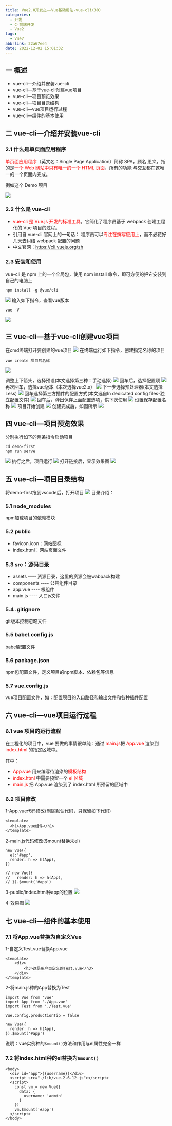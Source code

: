 ```yaml
---
title: Vue2.0开发之——Vue基础用法-vue-cli(30)
categories:
  - 开发
  - C-前端开发
  - Vue2
tags:
  - Vue2
abbrlink: 22a67ee4
date: 2022-12-02 15:01:32
---
```

## 一 概述

* vue-cli—介绍并安装vue-cli
* vue-cli—基于vue-cli创建vue项目
* vue-cli—项目预览效果
* vue-cli—项目目录结构
* vue-cli—vue项目运行过程
* vue-cli—组件的基本使用

<!--more-->

## 二  vue-cli—介绍并安装vue-cli

### 2.1 什么是单页面应用程序

<font color=red>单页面应用程序</font>（英文名：Single Page Application）简称 SPA，顾名 思义，指的是<font color=red>一个 Web 网站中只有唯一的一个 HTML 页面</font>，所有的功能 与交互都在这唯一的一个页面内完成。

例如这个 Demo 项目

![][1]

### 2.2 什么是 vue-cli

* <font color=red>vue-cli 是 Vue.js 开发的标准工具</font>。它简化了程序员基于 webpack 创建工程化的 Vue 项目的过程。
* 引用自 vue-cli 官网上的一句话： 程序员可以<font color=red>专注在撰写应用上</font>，而不必花好几天去纠结 webpack 配置的问题
* 中文官网：https://cli.vuejs.org/zh

### 2.3 安装和使用

vue-cli 是 npm 上的一个全局包，使用 npm install 命令，即可方便的把它安装到自己的电脑上

```
npm install -g @vue/cli
```
![][2]
输入如下指令，查看vue版本

```
vue -V
```
![][3]

## 三 vue-cli—基于vue-cli创建vue项目
在cmd终端打开要创建的vue项目
![][4]
在终端运行如下指令，创建指定名称的项目

```
vue create 项目的名称
```
![][5]

调整上下箭头，选择预设(本文选择第三种：手动选择)
![][6]
回车后，选择配置项
![][7]
再次回车，选择vue版本（本次选择vue2.x）
![][8]
下一步选择预处理器(本文选择Less)
![][9]
回车选择第三方插件的配置方式(本文选自In dedicated config files-独立配置文件)
![][10]
回车后，弹出保存上面配置选项，供下次使用
![][11]
设置保存配置名称
![][12]
项目开始创建
![][13]
创建完成后，如图所示
![][14]

## 四 vue-cli—项目预览效果
分别执行如下的两条指令启动项目

```
cd demo-first
npm run serve
```
![][15]
执行之后，项目运行
![][16]
打开链接后，显示效果图
![][17]

## 五 vue-cli—项目目录结构
将demo-first拖到vscode后，打开项目
![][18]
目录介绍：

### 5.1 node_modules

npm加载项目的依赖模块

### 5.2 public

* favicon.icon：网站图标
* index.html：网站页面文件

### 5.3 src：源码目录

* assets ---- 资源目录，这里的资源会被wabpack构建
* components ---- 公共组件目录
* app.vue ---- 根组件
* main.js ---- 入口js文件

### 5.4 .gitignore

git版本控制忽略文件

### 5.5 babel.config.js

babel配置文件

### 5.6 package.json

npm包配置文件，定义项目的npm脚本、依赖包等信息

### 5.7 vue.config.js

vue项目配置文件，如：配置项目的入口路径和输出文件和各种插件配置

## 六 vue-cli—vue项目运行过程

### 6.1 vue 项目的运行流程

在工程化的项目中，vue 要做的事情很单纯：通过<font color=red> main.js</font>把 <font color=red>App.vue</font> 渲染到 <font color=red>index.html</font> 的指定区域中。

其中：

* <font color=red>App.vue</font> 用来编写待渲染的<font color=red>模板结构</font>
* <font color=red>index.html</font> 中需要预留一个 <font color=red>el 区域</font>
* <font color=red>main.js</font> 把 App.vue 渲染到了 index.html 所预留的区域中

### 6.2 项目修改

1-App.vue代码修改(删除默认代码，只保留如下代码)

```
<template>
  <h1>App.vue组件</h1>
</template>
```

2-main.js代码修改($mount替换未el)

```
new Vue({
  el:'#app',
  render: h => h(App),
})

// new Vue({
//   render: h => h(App),
// }).$mount('#app')
```

3-public/index.html种app的位置
![][19]

4-效果图
![][20]

## 七 vue-cli—组件的基本使用

### 7.1 将App.vue替换为自定义Vue

1-自定义Test.vue替换App.vue

```
<template>
    <div>
        <h3>这是用户自定义的Test.vue</h3>
    </div>
</template>
```

2-将main.js种的App替换为Test

```
import Vue from 'vue'
import App from './App.vue'
import Test from './Test.vue'

Vue.config.productionTip = false

new Vue({
  render: h => h(App),
}).$mount('#app')
```

说明：vue实例种的`$mount()`方法和作用与el属性完全一样

### 7.2 将index.html种的el替换为`$mount()`

```
<body>
  <div id="app">{{username}}</div>
  <script src="./lib/vue-2.6.12.js"></script>
  <script>
    const vm = new Vue({
      data: {
        username: 'admin'
      }
    })
    vm.$mount('#app')
  </script>
</body>
```



[1]:https://jsd.onmicrosoft.cn/gh/PGzxc/CDN/blog-vue/vue02-30-vue-cli-spa-project-struct.png
[2]:https://jsd.onmicrosoft.cn/gh/PGzxc/CDN/blog-vue/vue02-30-vue-cli-install-g.png
[3]:https://jsd.onmicrosoft.cn/gh/PGzxc/CDN/blog-vue/vue02-30-vue-cli-vue-v.png
[4]:https://jsd.onmicrosoft.cn/gh/PGzxc/CDN/blog-vue/vue02-30-vue-cli-dist-open-cmd.png
[5]:https://jsd.onmicrosoft.cn/gh/PGzxc/CDN/blog-vue/vue02-30-vue-cli-create-project-name.png
[6]:https://jsd.onmicrosoft.cn/gh/PGzxc/CDN/blog-vue/vue02-30-vue-cli-create-project-preset.png
[7]:https://jsd.onmicrosoft.cn/gh/PGzxc/CDN/blog-vue/vue02-30-vue-cli-create-project-features.png
[8]:https://jsd.onmicrosoft.cn/gh/PGzxc/CDN/blog-vue/vue02-30-vue-cli-create-project-vue.png
[9]:https://jsd.onmicrosoft.cn/gh/PGzxc/CDN/blog-vue/vue02-30-vue-cli-create-project-less.png
[10]:https://jsd.onmicrosoft.cn/gh/PGzxc/CDN/blog-vue/vue02-30-vue-cli-create-project-config.png
[11]:https://jsd.onmicrosoft.cn/gh/PGzxc/CDN/blog-vue/vue02-30-vue-cli-create-project-config-save.png
[12]:https://jsd.onmicrosoft.cn/gh/PGzxc/CDN/blog-vue/vue02-30-vue-cli-create-project-config-save-name.png
[13]:https://jsd.onmicrosoft.cn/gh/PGzxc/CDN/blog-vue/vue02-30-vue-cli-create-project-start-create.png
[14]:https://jsd.onmicrosoft.cn/gh/PGzxc/CDN/blog-vue/vue02-30-vue-cli-create-project-create-finish.png
[15]:https://jsd.onmicrosoft.cn/gh/PGzxc/CDN/blog-vue/vue02-30-vue-cli-run-project-cmd.png
[16]:https://jsd.onmicrosoft.cn/gh/PGzxc/CDN/blog-vue/vue02-30-vue-cli-start-project-cmd.png
[17]:https://jsd.onmicrosoft.cn/gh/PGzxc/CDN/blog-vue/vue02-30-vue-cli-open-webpage.png
[18]:https://jsd.onmicrosoft.cn/gh/PGzxc/CDN/blog-vue/vue02-30-vue-cli-open-vscode.png
[19]:https://jsd.onmicrosoft.cn/gh/PGzxc/CDN/blog-vue/vue02-30-vue-cli-public-index-app.png
[20]:https://jsd.onmicrosoft.cn/gh/PGzxc/CDN/blog-vue/vue02-30-vue-cli-public-index-app-preview.png